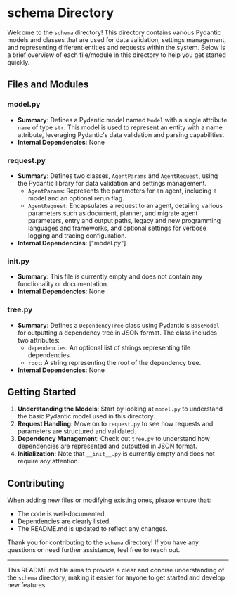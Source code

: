 # schema Directory

Welcome to the `schema` directory! This directory contains various Pydantic models and classes that are used for data validation, settings management, and representing different entities and requests within the system. Below is a brief overview of each file/module in this directory to help you get started quickly.

## Files and Modules

### model.py
- **Summary**: Defines a Pydantic model named `Model` with a single attribute `name` of type `str`. This model is used to represent an entity with a name attribute, leveraging Pydantic's data validation and parsing capabilities.
- **Internal Dependencies**: None

### request.py
- **Summary**: Defines two classes, `AgentParams` and `AgentRequest`, using the Pydantic library for data validation and settings management.
  - `AgentParams`: Represents the parameters for an agent, including a model and an optional rerun flag.
  - `AgentRequest`: Encapsulates a request to an agent, detailing various parameters such as document, planner, and migrate agent parameters, entry and output paths, legacy and new programming languages and frameworks, and optional settings for verbose logging and tracing configuration.
- **Internal Dependencies**: ["model.py"]

### __init__.py
- **Summary**: This file is currently empty and does not contain any functionality or documentation.
- **Internal Dependencies**: None

### tree.py
- **Summary**: Defines a `DependencyTree` class using Pydantic's `BaseModel` for outputting a dependency tree in JSON format. The class includes two attributes:
  - `dependencies`: An optional list of strings representing file dependencies.
  - `root`: A string representing the root of the dependency tree.
- **Internal Dependencies**: None

## Getting Started

1. **Understanding the Models**: Start by looking at `model.py` to understand the basic Pydantic model used in this directory.
2. **Request Handling**: Move on to `request.py` to see how requests and parameters are structured and validated.
3. **Dependency Management**: Check out `tree.py` to understand how dependencies are represented and outputted in JSON format.
4. **Initialization**: Note that `__init__.py` is currently empty and does not require any attention.

## Contributing

When adding new files or modifying existing ones, please ensure that:
- The code is well-documented.
- Dependencies are clearly listed.
- The README.md is updated to reflect any changes.

Thank you for contributing to the `schema` directory! If you have any questions or need further assistance, feel free to reach out.

---

This README.md file aims to provide a clear and concise understanding of the `schema` directory, making it easier for anyone to get started and develop new features.